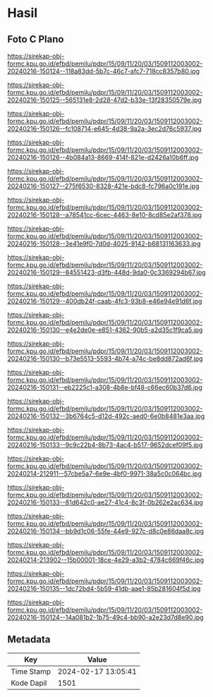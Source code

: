 # Hasil

## Foto C Plano

https://sirekap-obj-formc.kpu.go.id/efbd/pemilu/pdpr/15/09/11/20/03/1509112003002-20240216-150124--118a83dd-5b7c-46c7-afc7-718cc8357b80.jpg

https://sirekap-obj-formc.kpu.go.id/efbd/pemilu/pdpr/15/09/11/20/03/1509112003002-20240216-150125--565131e8-2d28-47d2-b33e-13f28350579e.jpg

https://sirekap-obj-formc.kpu.go.id/efbd/pemilu/pdpr/15/09/11/20/03/1509112003002-20240216-150126--fc108714-e645-4d38-9a2a-3ec2d76c5937.jpg

https://sirekap-obj-formc.kpu.go.id/efbd/pemilu/pdpr/15/09/11/20/03/1509112003002-20240216-150126--4b084a13-8669-414f-821e-d2426a10b6ff.jpg

https://sirekap-obj-formc.kpu.go.id/efbd/pemilu/pdpr/15/09/11/20/03/1509112003002-20240216-150127--275f6530-8328-421e-bdc8-fc796a0c191e.jpg

https://sirekap-obj-formc.kpu.go.id/efbd/pemilu/pdpr/15/09/11/20/03/1509112003002-20240216-150128--a78541cc-6cec-4463-8e10-8cd85e2af378.jpg

https://sirekap-obj-formc.kpu.go.id/efbd/pemilu/pdpr/15/09/11/20/03/1509112003002-20240216-150128--3e41e9f0-7d0d-4025-9142-b68131163633.jpg

https://sirekap-obj-formc.kpu.go.id/efbd/pemilu/pdpr/15/09/11/20/03/1509112003002-20240216-150129--84551423-d3fb-448d-9da0-0c3369294b67.jpg

https://sirekap-obj-formc.kpu.go.id/efbd/pemilu/pdpr/15/09/11/20/03/1509112003002-20240216-150129--400db24f-caab-4fc3-93b8-e46e94e91d6f.jpg

https://sirekap-obj-formc.kpu.go.id/efbd/pemilu/pdpr/15/09/11/20/03/1509112003002-20240216-150130--e4e2de0e-e851-4362-90b5-a2d35c1f9ca5.jpg

https://sirekap-obj-formc.kpu.go.id/efbd/pemilu/pdpr/15/09/11/20/03/1509112003002-20240216-150130--b73e5513-5593-4b74-a74c-be8dd872ad6f.jpg

https://sirekap-obj-formc.kpu.go.id/efbd/pemilu/pdpr/15/09/11/20/03/1509112003002-20240216-150131--eb2225c1-a308-4b8e-bf48-c66ec60b37d6.jpg

https://sirekap-obj-formc.kpu.go.id/efbd/pemilu/pdpr/15/09/11/20/03/1509112003002-20240216-150132--3b6764c5-d12d-492c-aed0-6e0b8481e3aa.jpg

https://sirekap-obj-formc.kpu.go.id/efbd/pemilu/pdpr/15/09/11/20/03/1509112003002-20240216-150133--9c9c22b4-8b73-4ac4-b517-9652dcef09f5.jpg

https://sirekap-obj-formc.kpu.go.id/efbd/pemilu/pdpr/15/09/11/20/03/1509112003002-20240214-212911--57cbe5a7-6e9e-4bf0-9971-38a5c0c064bc.jpg

https://sirekap-obj-formc.kpu.go.id/efbd/pemilu/pdpr/15/09/11/20/03/1509112003002-20240216-150133--81d642c0-ae27-41c4-8c3f-0b262e2ac634.jpg

https://sirekap-obj-formc.kpu.go.id/efbd/pemilu/pdpr/15/09/11/20/03/1509112003002-20240216-150134--bb9d1c06-55fe-44e9-927c-d8c0e86daa8c.jpg

https://sirekap-obj-formc.kpu.go.id/efbd/pemilu/pdpr/15/09/11/20/03/1509112003002-20240214-213902--15b00001-18ce-4e29-a3b2-4784c669f46c.jpg

https://sirekap-obj-formc.kpu.go.id/efbd/pemilu/pdpr/15/09/11/20/03/1509112003002-20240216-150135--1dc72bd4-5b59-41db-aae1-85b281604f5d.jpg

https://sirekap-obj-formc.kpu.go.id/efbd/pemilu/pdpr/15/09/11/20/03/1509112003002-20240216-150124--14a081b2-1b75-49c4-bb90-a2e23d7d8e90.jpg


## Metadata

| Key        | Value               |
| ---------- | ------------------- |
| Time Stamp | 2024-02-17 13:05:41 |
| Kode Dapil | 1501                |



